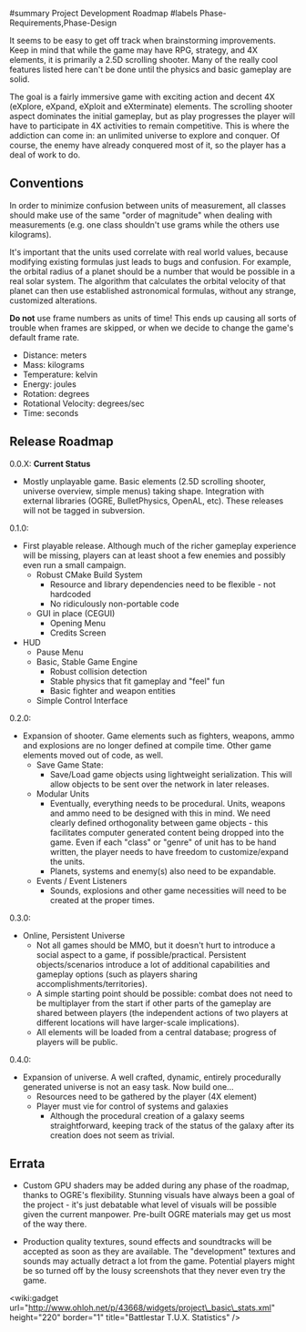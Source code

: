 ﻿#summary Project Development Roadmap
#labels Phase-Requirements,Phase-Design

It seems to be easy to get off track when brainstorming improvements.  Keep in mind that while the game may have RPG, strategy, and 4X elements, it is primarily a 2.5D scrolling shooter.  Many of the really cool features listed here can't be done until the physics and basic gameplay are solid.

The goal is a fairly immersive game with exciting action and decent 4X (eXplore, eXpand, eXploit and eXterminate) elements.  The scrolling shooter aspect dominates the initial gameplay, but as play progresses the player will have to participate in 4X activities to remain competitive.  This is where the addiction can come in: an unlimited universe to explore and conquer.  Of course, the enemy have already conquered most of it, so the player has a deal of work to do.


## Conventions ##
In order to minimize confusion between units of measurement, all classes should make use of the same "order of magnitude" when dealing with measurements (e.g. one class shouldn't use grams while the others use kilograms).

It's important that the units used correlate with real world values, because modifying existing formulas just leads to bugs and confusion.  For example, the orbital radius of a planet should be a number that would be possible in a real solar system.  The algorithm that calculates the orbital velocity of that planet can then use established astronomical formulas, without any strange, customized alterations.

**Do not** use frame numbers as units of time!  This ends up causing all sorts of trouble when frames are skipped, or when we decide to change the game's default frame rate.

  * Distance: meters
  * Mass: kilograms
  * Temperature: kelvin
  * Energy: joules
  * Rotation: degrees
  * Rotational Velocity: degrees/sec
  * Time: seconds


## Release Roadmap ##

0.0.X: **Current Status**
  * Mostly unplayable game.  Basic elements (2.5D scrolling shooter, universe overview, simple menus) taking shape.  Integration with external libraries (OGRE, BulletPhysics, OpenAL, etc).  These releases will not be tagged in subversion.

0.1.0:
  * First playable release.  Although much of the richer gameplay experience will be missing, players can at least shoot a few enemies and possibly even run a small campaign.
    * Robust CMake Build System
      * Resource and library dependencies need to be flexible - not hardcoded
      * No ridiculously non-portable code
    * GUI in place (CEGUI)
      * Opening Menu
      * Credits Screen
  * HUD
    * Pause Menu
    * Basic, Stable Game Engine
      * Robust collision detection
      * Stable physics that fit gameplay and "feel" fun
      * Basic fighter and weapon entities
    * Simple Control Interface

0.2.0:
  * Expansion of shooter.  Game elements such as fighters, weapons, ammo and explosions are no longer defined at compile time.  Other game elements moved out of code, as well.
    * Save Game State:
      * Save/Load game objects using lightweight serialization.  This will allow objects to be sent over the network in later releases.
    * Modular Units
      * Eventually, everything needs to be procedural.  Units, weapons and ammo need to be designed with this in mind.  We need clearly defined orthogonality between game objects - this facilitates computer generated content being dropped into the game.  Even if each "class" or "genre" of unit has to be hand written, the player needs to have freedom to customize/expand the units.
      * Planets, systems and enemy(s) also need to be expandable.
    * Events / Event Listeners
      * Sounds, explosions and other game necessities will need to be created at the proper times.

0.3.0:
  * Online, Persistent Universe
    * Not all games should be MMO, but it doesn't hurt to introduce a social aspect to a game, if possible/practical.  Persistent objects/scenarios introduce a lot of additional capabilities and gameplay options (such as players sharing accomplishments/territories).
    * A simple starting point should be possible: combat does not need to be multiplayer from the start if other parts of the gameplay are shared between players (the independent actions of two players at different locations will have larger-scale implications).
    * All elements will be loaded from a central database; progress of players will be public.

0.4.0:
  * Expansion of universe.  A well crafted, dynamic, entirely procedurally generated universe is not an easy task.  Now build one...
    * Resources need to be gathered by the player (4X element)
    * Player must vie for control of systems and galaxies
      * Although the procedural creation of a galaxy seems straightforward, keeping track of the status of the galaxy after its creation does not seem as trivial.


## Errata ##

  * Custom GPU shaders may be added during any phase of the roadmap, thanks to OGRE's flexibility.  Stunning visuals have always been a goal of the project - it's just debatable what level of visuals will be possible given the current manpower.  Pre-built OGRE materials may get us most of the way there.

  * Production quality textures, sound effects and soundtracks will be accepted as soon as they are available.  The "development" textures and sounds may actually detract a lot from the game.  Potential players might be so turned off by the lousy screenshots that they never even try the game.

&lt;wiki:gadget url="http://www.ohloh.net/p/43668/widgets/project\_basic\_stats.xml" height="220"  border="1" title="Battlestar T.U.X. Statistics" /&gt;